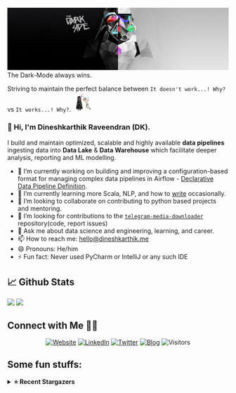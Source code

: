 ![](https://github.com/Dineshkarthik/Dineshkarthik/blob/master/assets/cover.jpg)
The Dark-Mode always wins.

Striving to maintain the perfect balance between `It doesn't work...! Why?` vs `It works...! Why?`. <img src="https://github.com/Dineshkarthik/Dineshkarthik/blob/master/assets/starwars_fight.gif" width="50">


### 👋 Hi, I'm Dineshkarthik Raveendran (DK).

I build and maintain optimized, scalable and highly available **data pipelines** ingesting data into **Data Lake** & **Data Warehouse** which facilitate deeper analysis, reporting and ML modelling.


- 🔭 I’m currently working on building and improving a configuration-based format for managing complex data pipelines in Airflow - [Declarative Data Pipeline Definition](https://www.thoughtworks.com/de/radar/techniques?blipid=202005084).
- 🌱 I’m currently learning more Scala, NLP, and how to [write](https://medium.com/@dineshkarthik.r) occasionally.
- 👯 I’m looking to collaborate on contributing to python based projects and mentoring.
- 🤔 I’m looking for contributions to the [`telegram-media-downloader`](https://github.com/Dineshkarthik/telegram_media_downloader) repository(code, report issues) 
- 💬 Ask me about data science and engineering, learning, and career.
- 📫 How to reach me: [hello@dineshkarthik.me](mailto:hello@dineshkarthik.me)
- 😄 Pronouns: He/him
- ⚡ Fun fact: Never used PyCharm or IntelliJ or any such IDE

## 📈 Github Stats
<img height="180em" src="https://github-readme-stats.vercel.app/api?username=Dineshkarthik&show_icons=true&hide_border=true&&count_private=true&include_all_commits=true" />
<img height="180em" src="https://github-readme-streak-stats.herokuapp.com/?user=Dineshkarthik&hide_border=true" />
  
## Connect with Me 🤝🏻

<p align="center">
<a href="https://dineshkarthik.me"><img alt="Website" src="https://img.shields.io/badge/Website-dineshkarthik.me-blue?style=flat&logo=google-chrome"></a>
<a href="https://www.linkedin.com/in/dineshkarthik-r/"><img alt="LinkedIn" src="https://img.shields.io/badge/LinkedIN-Dineshkarthik%20Raveendran-blue?style=flat&logo=linkedin"></a>
<a href="https://twitter.com/Dineshkarthik_R"><img alt="Twitter" src="https://img.shields.io/badge/Twitter-Dineshkarthik%20R-blue?style=flat&logo=twitter"></a>
<a href="https://medium.com/@dineshkarthik.r"><img alt="Blog" src="https://img.shields.io/badge/Medium-Dineshkarthik%20Raveendran-blue?style=flat&logo=medium"></a>
<img alt="Visitors" src="https://visitor-badge.laobi.icu/badge?page_id=Dineshkarthik">
</p>


## Some fun stuffs:

<details>
  <summary><b>⭐ Recent Stargazers</b></summary>
  <table cellspacing="0" cellpadding="0" style="border: none;">
    <tbody cellspacing="0" cellpadding="0" style="border: none;">
      <tr style="border: none;">
        <td style="border: none">
          <a href="https://github.com/LegioN2004">
            <img
              style="border-radius: 50%;"
              align="left"
              src="https://avatars.githubusercontent.com/u/87975145?v=4"
              width="96"
              height="65"
            />
          </a>
        </td>
        <td style="border: none">
          <div>
            <a href="https://github.com/LegioN2004">Milinda Barua</a> 
            starred <a href="https://github.com/Dineshkarthik/telegram_media_downloader">telegram_media_downloader</a>
          </div>
          <div>
            User Bio: I’m a mysterious individual who has yet to fill out his bio. One thing’s for certain: I love writing code!
          </div>
        </td>
      </tr>
      <tr style="border: none;">
        <td style="border: none">
          <a href="https://github.com/pohoze">
            <img
              style="border-radius: 50%;"
              align="left"
              src="https://avatars.githubusercontent.com/u/31740602?u=6a50aae6048585ff4ec4113a2abcb09c1e00df8e&v=4"
              width="96"
              height="65"
            />
          </a>
        </td>
        <td style="border: none">
          <div>
            <a href="https://github.com/pohoze">pohoze</a> 
            starred <a href="https://github.com/Dineshkarthik/telegram_media_downloader">telegram_media_downloader</a>
          </div>
          <div>
            User Bio: ✖DESIGNER✖WEB✖3D✖ILLUSTRATION✖
          </div>
        </td>
      </tr>
      <tr style="border: none;">
        <td style="border: none">
          <a href="https://github.com/cosylxc">
            <img
              style="border-radius: 50%;"
              align="left"
              src="https://avatars.githubusercontent.com/u/88622185?v=4"
              width="96"
              height="65"
            />
          </a>
        </td>
        <td style="border: none">
          <div>
            <a href="https://github.com/cosylxc">cosylxc</a> 
            starred <a href="https://github.com/Dineshkarthik/telegram_media_downloader">telegram_media_downloader</a>
          </div>
          <div>
            User Bio: Nothing to 👀 here , no bio...!!
          </div>
        </td>
      </tr>
      <tr style="border: none;">
        <td style="border: none">
          <a href="https://github.com/dnhls9701">
            <img
              style="border-radius: 50%;"
              align="left"
              src="https://avatars.githubusercontent.com/u/75232370?u=bbc490001817b852810529d2c252ebc4a00f9858&v=4"
              width="96"
              height="65"
            />
          </a>
        </td>
        <td style="border: none">
          <div>
            <a href="https://github.com/dnhls9701">Lan Doan</a> 
            starred <a href="https://github.com/Dineshkarthik/codility-training">codility-training</a>
          </div>
          <div>
            User Bio: DNHL
          </div>
        </td>
      </tr>
      <tr style="border: none;">
        <td style="border: none">
          <a href="https://github.com/bilenkonito">
            <img
              style="border-radius: 50%;"
              align="left"
              src="https://avatars.githubusercontent.com/u/1368043?u=a3f5625b03df87248e27ab4d9e5ac6ee01968b81&v=4"
              width="96"
              height="65"
            />
          </a>
        </td>
        <td style="border: none">
          <div>
            <a href="https://github.com/bilenkonito">Gaizka P.</a> 
            starred <a href="https://github.com/Dineshkarthik/telegram_media_downloader">telegram_media_downloader</a>
          </div>
          <div>
            User Bio: Nothing to 👀 here , no bio...!!
          </div>
        </td>
      </tr>
      <tr style="border: none;">
        <td style="border: none">
          <a href="https://github.com/zcmi">
            <img
              style="border-radius: 50%;"
              align="left"
              src="https://avatars.githubusercontent.com/u/24654015?u=1e2ea43ced737d14a83fd4bf6db522abdec8cc85&v=4"
              width="96"
              height="65"
            />
          </a>
        </td>
        <td style="border: none">
          <div>
            <a href="https://github.com/zcmi">zcmi</a> 
            starred <a href="https://github.com/Dineshkarthik/telegram_media_downloader">telegram_media_downloader</a>
          </div>
          <div>
            User Bio: Nothing to 👀 here , no bio...!!
          </div>
        </td>
      </tr>
      <tr style="border: none;">
        <td style="border: none">
          <a href="https://github.com/bcanata">
            <img
              style="border-radius: 50%;"
              align="left"
              src="https://avatars.githubusercontent.com/u/9099382?u=c415dfa8f37aa40de17051d26f423000f3f93140&v=4"
              width="96"
              height="65"
            />
          </a>
        </td>
        <td style="border: none">
          <div>
            <a href="https://github.com/bcanata">Buğra Canata</a> 
            starred <a href="https://github.com/Dineshkarthik/telegram_media_downloader">telegram_media_downloader</a>
          </div>
          <div>
            User Bio: English Teacher, web developer, translator & interpreter, bicycle enthusiast, ham radio operator
          </div>
        </td>
      </tr>
      <tr style="border: none;">
        <td style="border: none">
          <a href="https://github.com/slimshizn">
            <img
              style="border-radius: 50%;"
              align="left"
              src="https://avatars.githubusercontent.com/u/23506499?u=f5af9649973b356ceeb5ede8bab8421775b07ef1&v=4"
              width="96"
              height="65"
            />
          </a>
        </td>
        <td style="border: none">
          <div>
            <a href="https://github.com/slimshizn">SS</a> 
            starred <a href="https://github.com/Dineshkarthik/telegram_media_downloader">telegram_media_downloader</a>
          </div>
          <div>
            User Bio: Just here to find a better way to do things.
          </div>
        </td>
      </tr>
      <tr style="border: none;">
        <td style="border: none">
          <a href="https://github.com/VaibhavSurwade">
            <img
              style="border-radius: 50%;"
              align="left"
              src="https://avatars.githubusercontent.com/u/3681120?v=4"
              width="96"
              height="65"
            />
          </a>
        </td>
        <td style="border: none">
          <div>
            <a href="https://github.com/VaibhavSurwade">Vaibhav Surwade</a> 
            starred <a href="https://github.com/Dineshkarthik/telegram_media_downloader">telegram_media_downloader</a>
          </div>
          <div>
            User Bio: Nothing to 👀 here , no bio...!!
          </div>
        </td>
      </tr>
      <tr style="border: none;">
        <td style="border: none">
          <a href="https://github.com/Aniyacute">
            <img
              style="border-radius: 50%;"
              align="left"
              src="https://avatars.githubusercontent.com/u/136484344?u=72a75adbb0a784e71fbaaf1be3d44347921ff219&v=4"
              width="96"
              height="65"
            />
          </a>
        </td>
        <td style="border: none">
          <div>
            <a href="https://github.com/Aniyacute">阿妮亚可爱捏</a> 
            starred <a href="https://github.com/Dineshkarthik/telegram_media_downloader">telegram_media_downloader</a>
          </div>
          <div>
            User Bio: My name is senxi xue.My major is the School of Mechanical Engineering, and my university is Dongguan University of Technology (DGUT).
          </div>
        </td>
      </tr>
      </tbody>
  </table>
</details>